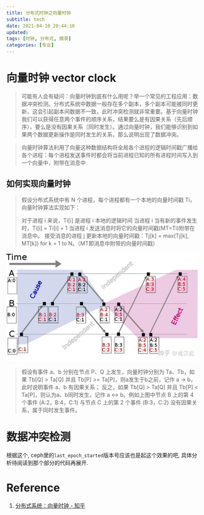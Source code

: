 ```yaml
---
title: 分布式时钟之向量时钟
subtitle: tech
date: 2021-04-10 20:44:10
updated:
tags: [时钟, 分布式, 摘录]
categories: [专业]
---
```


# 向量时钟 vector clock
> 可能有人会有疑问：向量时钟到底有什么用呢？举一个常见的工程应用：数据冲突检测。分布式系统中数据一般存在多个副本，多个副本可能被同时更新，这会引起副本间数据不一致，此时冲突检测就非常重要。基于向量时钟我们可以获得任意两个事件的顺序关系，结果要么是有因果关系（先后顺序），要么是没有因果关系（同时发生）。通过向量时钟，我们能够识别到如果两个数据更新操作是同时发生的关系，那么说明出现了数据冲突。

> 向量时钟算法利用了向量这种数据结构将全局各个进程的逻辑时间戳广播给各个进程：每个进程发送事件时都会将当前进程已知的所有进程时间写入到一个向量中，附带在消息中

## 如何实现向量时钟
> 假设分布式系统中有 N 个进程，每个进程都有一个本地的向量时间戳 Ti，向量时钟算法实现如下：
> 
> 对于进程 i 来说，Ti[i] 是进程 i 本地的逻辑时间
> 当进程 i 当有新的事件发生时，Ti[i] = Ti[i] + 1
> 当进程 i 发送消息时将它的向量时间戳(MT=Ti)附带在消息中。
> 接受消息的进程 j 更新本地的向量时间戳：Tj[k] = max(Tj[k], MT[k]) for k = 1 to N。（MT即消息中附带的向量时间戳）

![](分布式时钟之向量时钟/分布式时钟之向量时钟_2021-04-10-22-21-50.png)
> 假设有事件 a、b 分别在节点 P、Q 上发生，向量时钟分别为 Ta、Tb，如果 Tb[Q] > Ta[Q] 并且 Tb[P] >= Ta[P]，则a发生于b之前，记作 a -> b，此时说明事件 a、b 有因果关系； 反之，如果 Tb[Q] > Ta[Q] 并且 Tb[P] < Ta[P]，则认为a、b同时发生，记作 a <-> b。例如上图中节点 B 上的第 4 个事件 (A:2，B:4，C:1) 与节点 C 上的第 2 个事件 (B:3，C:2) 没有因果关系，属于同时发生事件。

# 数据冲突检测

根据这个, ceph里的`last_epoch_started`版本号应该也是起这个效果的吧, 具体分析待阅读到那个部分的代码再展开.


# Reference
1. [分布式系统：向量时钟 \- 知乎](https://zhuanlan.zhihu.com/p/56886156)